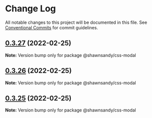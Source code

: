 # Change Log

All notable changes to this project will be documented in this file.
See [Conventional Commits](https://conventionalcommits.org) for commit guidelines.

## [0.3.27](https://github.com/shawn-sandy/ideas/compare/@shawnsandy/css-modal@0.3.26...@shawnsandy/css-modal@0.3.27) (2022-02-25)

**Note:** Version bump only for package @shawnsandy/css-modal





## [0.3.26](https://github.com/shawn-sandy/ideas/compare/@shawnsandy/css-modal@0.3.24...@shawnsandy/css-modal@0.3.26) (2022-02-25)

**Note:** Version bump only for package @shawnsandy/css-modal





## [0.3.25](https://github.com/shawn-sandy/ideas/compare/@shawnsandy/css-modal@0.3.24...@shawnsandy/css-modal@0.3.25) (2022-02-25)

**Note:** Version bump only for package @shawnsandy/css-modal
